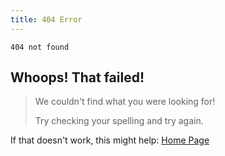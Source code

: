 ```yaml
---
title: 404 Error
---
```

`404 not found`

**Whoops! That failed!**
--------------------

> We couldn't find what you were looking for!
>
> Try checking your spelling and try again.

If that doesn't work, this might help: [Home Page](https://gloriousglider8.github.io "Home Page")
